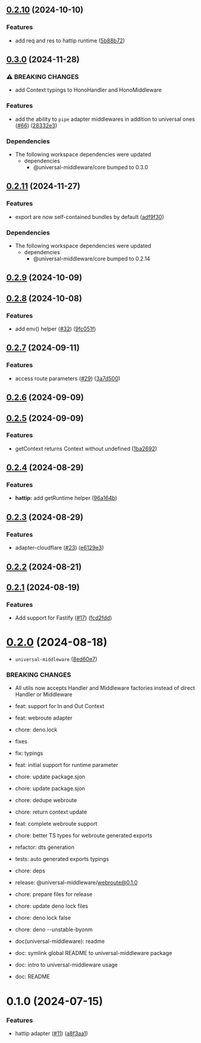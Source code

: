## [0.2.10](https://github.com/magne4000/universal-handler/compare/@universal-middleware/hattip@0.2.9...@universal-middleware/hattip@0.2.10) (2024-10-10)


### Features

* add req and res to hattip runtime ([5b88b72](https://github.com/magne4000/universal-handler/commit/5b88b72bdd822569f2ec2740fb308b5fd55f6ceb))



## [0.3.0](https://github.com/magne4000/universal-middleware/compare/hattip-v0.2.11...hattip-v0.3.0) (2024-11-28)


### ⚠ BREAKING CHANGES

* add Context typings to HonoHandler and HonoMiddleware

### Features

* add the ability to `pipe` adapter middlewares in addition to universal ones ([#66](https://github.com/magne4000/universal-middleware/issues/66)) ([28332e3](https://github.com/magne4000/universal-middleware/commit/28332e3e2bc3c2730191655ae77f56ab6a33d771))


### Dependencies

* The following workspace dependencies were updated
  * dependencies
    * @universal-middleware/core bumped to 0.3.0

## [0.2.11](https://github.com/magne4000/universal-middleware/compare/hattip-v0.2.10...hattip-v0.2.11) (2024-11-27)


### Features

* export are now self-contained bundles by default ([adf9f30](https://github.com/magne4000/universal-middleware/commit/adf9f3007ac7655e6288fef24d418b159c79d8fd))


### Dependencies

* The following workspace dependencies were updated
  * dependencies
    * @universal-middleware/core bumped to 0.2.14

## [0.2.9](https://github.com/magne4000/universal-handler/compare/@universal-middleware/hattip@0.2.8...@universal-middleware/hattip@0.2.9) (2024-10-09)



## [0.2.8](https://github.com/magne4000/universal-handler/compare/@universal-middleware/hattip@0.2.7...@universal-middleware/hattip@0.2.8) (2024-10-08)


### Features

* add env() helper ([#32](https://github.com/magne4000/universal-handler/issues/32)) ([9fc051f](https://github.com/magne4000/universal-handler/commit/9fc051f6423aac20a5a3c676893c88f9813a3069))



## [0.2.7](https://github.com/magne4000/universal-handler/compare/@universal-middleware/hattip@0.2.6...@universal-middleware/hattip@0.2.7) (2024-09-11)


### Features

* access route parameters ([#29](https://github.com/magne4000/universal-handler/issues/29)) ([3a7d500](https://github.com/magne4000/universal-handler/commit/3a7d500abe579f1d2387de038a7a437091be9e0d))



## [0.2.6](https://github.com/magne4000/universal-handler/compare/@universal-middleware/hattip@0.2.5...@universal-middleware/hattip@0.2.6) (2024-09-09)



## [0.2.5](https://github.com/magne4000/universal-handler/compare/@universal-middleware/hattip@0.2.4...@universal-middleware/hattip@0.2.5) (2024-09-09)


### Features

* getContext returns Context without undefined ([1ba2692](https://github.com/magne4000/universal-handler/commit/1ba269265d162863cd866f80ee4cd1b190c864ad))



## [0.2.4](https://github.com/magne4000/universal-handler/compare/@universal-middleware/hattip@0.2.3...@universal-middleware/hattip@0.2.4) (2024-08-29)


### Features

* **hattip:** add getRuntime helper ([96a164b](https://github.com/magne4000/universal-handler/commit/96a164b02180b5de2e46f7fef3f6837d67a3a02d))



## [0.2.3](https://github.com/magne4000/universal-handler/compare/@universal-middleware/hattip@0.2.2...@universal-middleware/hattip@0.2.3) (2024-08-29)


### Features

* adapter-cloudflare ([#23](https://github.com/magne4000/universal-handler/issues/23)) ([e6129e3](https://github.com/magne4000/universal-handler/commit/e6129e35bce87af34d45ed361140fb69ed822ffa))



## [0.2.2](https://github.com/magne4000/universal-handler/compare/@universal-middleware/hattip@0.2.1...@universal-middleware/hattip@0.2.2) (2024-08-21)



## [0.2.1](https://github.com/magne4000/universal-handler/compare/@universal-middleware/hattip@0.2.0...@universal-middleware/hattip@0.2.1) (2024-08-19)


### Features

* Add support for Fastify ([#17](https://github.com/magne4000/universal-handler/issues/17)) ([fcd2fdd](https://github.com/magne4000/universal-handler/commit/fcd2fdd14f04022621f997d6655442dc77a4d9b0))



# [0.2.0](https://github.com/magne4000/universal-handler/compare/@universal-middleware/hattip@0.1.0...@universal-middleware/hattip@0.2.0) (2024-08-18)


* `universal-middleware` ([8ed60e7](https://github.com/magne4000/universal-handler/commit/8ed60e7f5441e657c60faa6a0a630667b9a8258e))


### BREAKING CHANGES

* All utils now accepts Handler and Middleware factories instead of direct Handler or Middleware

* feat: support for In and Out Context

* feat: webroute adapter

* chore: deno.lock

* fixes

* fix: typings

* feat: initial support for runtime parameter

* chore: update package.sjon

* chore: update package.sjon

* chore: dedupe webroute

* chore: return context update

* feat: complete webroute support

* chore: better TS types for webroute generated exports

* refactor: dts generation

* tests: auto generated exports typings

* chore: deps

* release: @universal-middleware/webroute@0.1.0

* chore: prepare files for release

* chore: update deno lock files

* chore: deno lock false

* chore: deno --unstable-byonm

* doc(universal-middleware): readme

* doc: symlink global README to universal-middleware package

* doc: intro to universal-middleware usage

* doc: README



# 0.1.0 (2024-07-15)


### Features

* hattip adapter ([#11](https://github.com/magne4000/universal-handler/issues/11)) ([a8f3aa1](https://github.com/magne4000/universal-handler/commit/a8f3aa1b25f25c6530982866fb7afbbfc5e6ca97))
